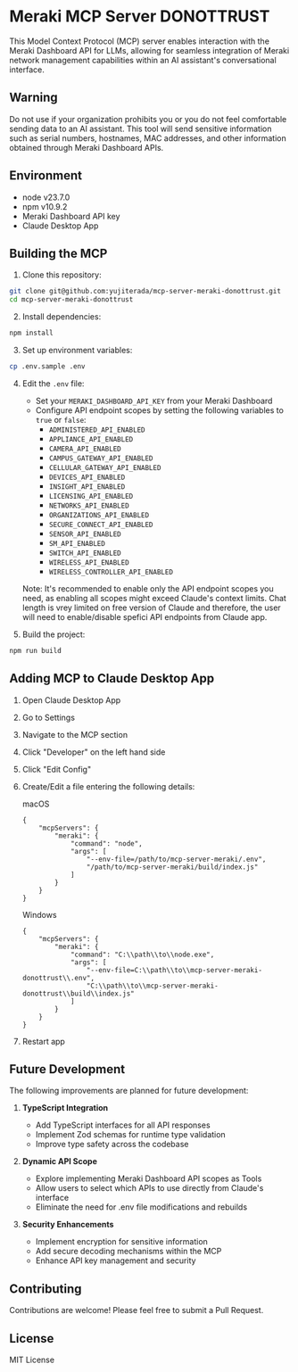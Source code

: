 # Meraki MCP Server DONOTTRUST

This Model Context Protocol (MCP) server enables interaction with the Meraki Dashboard API for LLMs, allowing for seamless integration of Meraki network management capabilities within an AI assistant's conversational interface.

## Warning

Do not use if your organization prohibits you or you do not feel comfortable sending data to an AI assistant. This tool will send sensitive information such as serial numbers, hostnames, MAC addresses, and other information obtained through Meraki Dashboard APIs.

## Environment

- node v23.7.0
- npm v10.9.2
- Meraki Dashboard API key
- Claude Desktop App

## Building the MCP

1. Clone this repository:
```bash
git clone git@github.com:yujiterada/mcp-server-meraki-donottrust.git
cd mcp-server-meraki-donottrust
```

2. Install dependencies:
```bash
npm install
```

3. Set up environment variables:
```bash
cp .env.sample .env
```

4. Edit the `.env` file:
   - Set your `MERAKI_DASHBOARD_API_KEY` from your Meraki Dashboard
   - Configure API endpoint scopes by setting the following variables to `true` or `false`:
      - `ADMINISTERED_API_ENABLED`
      - `APPLIANCE_API_ENABLED`
      - `CAMERA_API_ENABLED`
      - `CAMPUS_GATEWAY_API_ENABLED`
      - `CELLULAR_GATEWAY_API_ENABLED`
      - `DEVICES_API_ENABLED`
      - `INSIGHT_API_ENABLED`
      - `LICENSING_API_ENABLED`
      - `NETWORKS_API_ENABLED`
      - `ORGANIZATIONS_API_ENABLED`
      - `SECURE_CONNECT_API_ENABLED`
      - `SENSOR_API_ENABLED`
      - `SM_API_ENABLED`
      - `SWITCH_API_ENABLED`
      - `WIRELESS_API_ENABLED`
      - `WIRELESS_CONTROLLER_API_ENABLED`

   Note: It's recommended to enable only the API endpoint scopes you need, as enabling all scopes might exceed Claude's context limits. Chat length is vrey limited on free version of Claude and therefore, the user will need to enable/disable spefici API endpoints from Claude app.

5. Build the project:
```bash
npm run build
```

## Adding MCP to Claude Desktop App

1. Open Claude Desktop App
2. Go to Settings
3. Navigate to the MCP section
4. Click "Developer" on the left hand side
5. Click "Edit Config"
6. Create/Edit a file entering the following details:

   macOS
   ```
   {
       "mcpServers": {
           "meraki": {
               "command": "node",
               "args": [
                   "--env-file=/path/to/mcp-server-meraki/.env",
                   "/path/to/mcp-server-meraki/build/index.js"
               ]
           }
       }
   }
   ```
   Windows
   ```
   {
       "mcpServers": {
           "meraki": {
               "command": "C:\\path\\to\\node.exe",
               "args": [
                   "--env-file=C:\\path\\to\\mcp-server-meraki-donottrust\\.env",
                   "C:\\path\\to\\mcp-server-meraki-donottrust\\build\\index.js"
               ]
           }
       }
   }
   ```
7. Restart app

## Future Development

The following improvements are planned for future development:

1. **TypeScript Integration**
   - Add TypeScript interfaces for all API responses
   - Implement Zod schemas for runtime type validation
   - Improve type safety across the codebase

2. **Dynamic API Scope**
   - Explore implementing Meraki Dashboard API scopes as Tools
   - Allow users to select which APIs to use directly from Claude's interface
   - Eliminate the need for .env file modifications and rebuilds

3. **Security Enhancements**
   - Implement encryption for sensitive information
   - Add secure decoding mechanisms within the MCP
   - Enhance API key management and security

## Contributing

Contributions are welcome! Please feel free to submit a Pull Request.

## License

MIT License